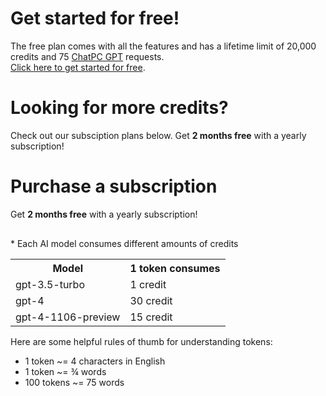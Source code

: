 <getting-started-instructions>
  <h1>Get started for free!</h1>
  <p>
    The free plan comes with all the features and has a lifetime limit of 20,000 credits and 75 <a href="https://chat.openai.com/g/g-611zFFIQR-chatpc-connect-with-macos" target="_blank" style="color: inherit; text-decoration: underline;">ChatPC GPT</a> requests.
    <br />
    <a href="/docs/macos/getting-started/">Click here to get started for free</a>.
  </p>
  <h1>Looking for more credits?</h1>
  <p>Check out our subsciption plans below. Get <b>2 months free</b> with a yearly subscription!</p>
</getting-started-instructions>
<existing-user-instructions>
  <h1>Purchase a subscription</h1>
  <p class="instruction-text">Get <b>2 months free</b> with a yearly subscription!</p>
</existing-user-instructions>

<script async src="https://js.stripe.com/v3/pricing-table.js"></script>
<div style="margin: 30px 0">
  <stripe-pricing-table
    pricing-table-id="prctbl_1NjsheD2JBiQZxokSpWULstH"
    publishable-key="pk_live_51NJTTND2JBiQZxokSKTb96ZTSoFpzpGwdj9thFtEmVI3NxBficMiv94UL8ZsbzWoXDr2RSIyDPUk29x52ENrlvmR00bR04qY5j">
  </stripe-pricing-table>
</div>

<p>
  * Each AI model consumes different amounts of credits
</p>
<table>
  <tr>
    <th>Model</th>
    <th>1 token consumes</th>
  </tr>
  <tr>
    <td>gpt-3.5-turbo</td>
    <td>1 credit</td>
  </tr>
  <tr>
    <td>gpt-4</td>
    <td>30 credit</td>
  </tr>
  <tr>
    <td>gpt-4-1106-preview</td>
    <td>15 credit</td>
  </tr>
</table>
<p>
  Here are some helpful rules of thumb for understanding tokens:
</p>
<ul>
  <li>1 token ~= 4 characters in English</li>
  <li>1 token ~= ¾ words</li>
  <li>100 tokens ~= 75 words</li>
</ul>
<script>
  const urlParams = new URLSearchParams(window.location.search);
  const customerEmail = urlParams.get("customer-email");
  if (customerEmail) {
    document.querySelector("getting-started-instructions").remove();
    const stripePricingTable = document.querySelector(
      "stripe-pricing-table"
    );
    stripePricingTable.setAttribute("customer-email", customerEmail);
  } else {
    document.querySelector("existing-user-instructions").remove();
  }
</script>